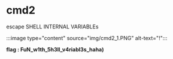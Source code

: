 # cmd2 

escape 
SHELL INTERNAL VARIABLEs


:::image type="content" source="img/cmd2_1.PNG" alt-text="!":::



**flag : FuN_w1th_5h3ll_v4riabl3s_haha)**
